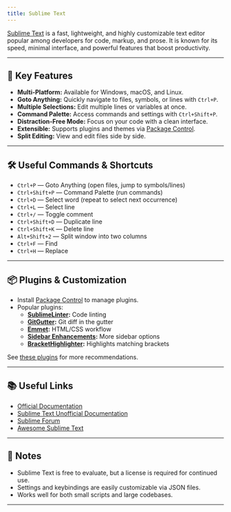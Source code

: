 ```yaml
---
title: Sublime Text
---
```


[Sublime Text](https://www.sublimetext.com) is a fast, lightweight, and highly customizable text editor popular among developers for code, markup, and prose. It is known for its speed, minimal interface, and powerful features that boost productivity.

---

## 🌟 Key Features

- **Multi-Platform:** Available for Windows, macOS, and Linux.
- **Goto Anything:** Quickly navigate to files, symbols, or lines with `Ctrl+P`.
- **Multiple Selections:** Edit multiple lines or variables at once.
- **Command Palette:** Access commands and settings with `Ctrl+Shift+P`.
- **Distraction-Free Mode:** Focus on your code with a clean interface.
- **Extensible:** Supports plugins and themes via [Package Control](https://packagecontrol.io/).
- **Split Editing:** View and edit files side by side.

---

## 🛠️ Useful Commands & Shortcuts

- `Ctrl+P` — Goto Anything (open files, jump to symbols/lines)
- `Ctrl+Shift+P` — Command Palette (run commands)
- `Ctrl+D` — Select word (repeat to select next occurrence)
- `Ctrl+L` — Select line
- `Ctrl+/` — Toggle comment
- `Ctrl+Shift+D` — Duplicate line
- `Ctrl+Shift+K` — Delete line
- `Alt+Shift+2` — Split window into two columns
- `Ctrl+F` — Find
- `Ctrl+H` — Replace

---

## 📦 Plugins & Customization

- Install [Package Control](https://packagecontrol.io/installation) to manage plugins.
- Popular plugins:  
  - **[SublimeLinter](https://packagecontrol.io/packages/SublimeLinter):** Code linting  
  - **[GitGutter](https://packagecontrol.io/packages/GitGutter):** Git diff in the gutter  
  - **[Emmet](https://packagecontrol.io/packages/Emmet):** HTML/CSS workflow  
  - **[Sidebar Enhancements](https://packagecontrol.io/packages/SideBarEnhancements):** More sidebar options  
  - **[BracketHighlighter](https://packagecontrol.io/packages/BracketHighlighter):** Highlights matching brackets

See [these plugins](sublime-text-plugins.md) for more recommendations.

---

## 📚 Useful Links

- [Official Documentation](https://www.sublimetext.com/docs/)
- [Sublime Text Unofficial Documentation](https://docs.sublimetext.io/)
- [Sublime Forum](https://forum.sublimetext.com/)
- [Awesome Sublime Text](https://github.com/dreikanter/sublime-bookmarks)

---

## 📝 Notes

- Sublime Text is free to evaluate, but a license is required for continued use.
- Settings and keybindings are easily customizable via JSON files.
- Works well for both small scripts and large codebases.

---
